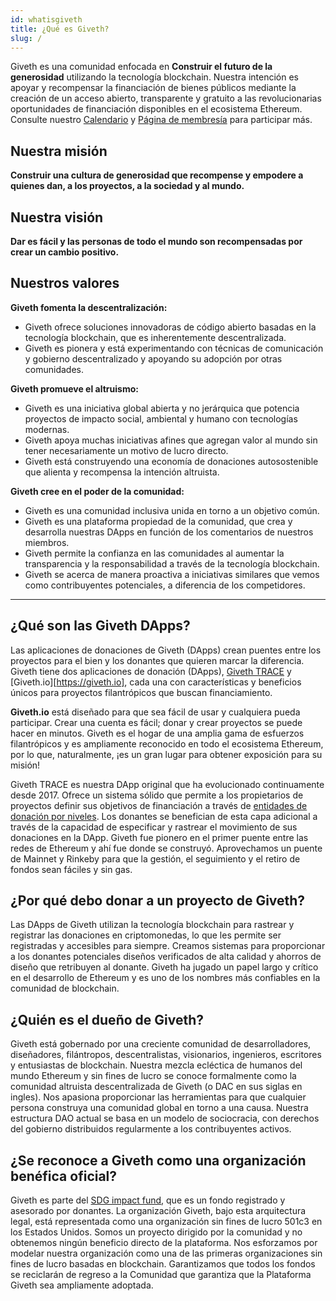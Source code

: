 ```yaml
---
id: whatisgiveth
title: ¿Qué es Giveth?
slug: /
---
```


Giveth es una comunidad enfocada en **Construir el futuro de la generosidad** utilizando la tecnología blockchain. Nuestra intención es apoyar y recompensar la financiación de bienes públicos mediante la creación de un acceso abierto, transparente y gratuito a las revolucionarias oportunidades de financiación disponibles en el ecosistema Ethereum. Consulte nuestro [Calendario](https://calendar.google.com/calendar/u/1?cid=Z2l2ZXRoZG90aW9AZ21haWwuY29t) y [Página de membresía](https://giveth.io/join) para participar más.

## Nuestra misión

**Construir una cultura de generosidad que recompense y empodere a quienes dan, a los proyectos, a la sociedad y al mundo.**

## Nuestra visión

**Dar es fácil y las personas de todo el mundo son recompensadas por crear un cambio positivo.**
## Nuestros valores

**Giveth fomenta la descentralización:**

- Giveth ofrece soluciones innovadoras de código abierto basadas en la tecnología blockchain, que es inherentemente descentralizada.
- Giveth es pionera y está experimentando con técnicas de comunicación y gobierno descentralizado y apoyando su adopción por otras comunidades.

**Giveth promueve el altruismo:**

* Giveth es una iniciativa global abierta y no jerárquica que potencia proyectos de impacto social, ambiental y humano con tecnologías modernas.
* Giveth apoya muchas iniciativas afines que agregan valor al mundo sin tener necesariamente un motivo de lucro directo.
* Giveth está construyendo una economía de donaciones autosostenible que alienta y recompensa la intención altruista.

**Giveth cree en el poder de la comunidad:**

* Giveth es una comunidad inclusiva unida en torno a un objetivo común.
* Giveth es una plataforma propiedad de la comunidad, que crea y desarrolla nuestras DApps en función de los comentarios de nuestros miembros.
* Giveth permite la confianza en las comunidades al aumentar la transparencia y la responsabilidad a través de la tecnología blockchain.
* Giveth se acerca de manera proactiva a iniciativas similares que vemos como contribuyentes potenciales, a diferencia de los competidores.

---

## **¿Qué son las Giveth DApps?**

Las aplicaciones de donaciones de Giveth (DApps) crean puentes entre los proyectos para el bien y los donantes que quieren marcar la diferencia. Giveth tiene dos aplicaciones de donación (DApps), [Giveth TRACE](https://trace.giveth.io/) y [Giveth.io][https://giveth.io], cada una con características y beneficios únicos para proyectos filantrópicos que buscan financiamiento.

**Giveth.io** está diseñado para que sea fácil de usar y cualquiera pueda participar. Crear una cuenta es fácil; donar y crear proyectos se puede hacer en minutos. Giveth es el hogar de una amplia gama de esfuerzos filantrópicos y es ampliamente reconocido en todo el ecosistema Ethereum, por lo que, naturalmente, ¡es un gran lugar para obtener exposición para su misión!

Giveth TRACE es nuestra DApp original que ha evolucionado continuamente desde 2017. Ofrece un sistema sólido que permite a los propietarios de proyectos definir sus objetivos de financiación a través de [entidades de donación por niveles](/dapps/entitiesAndRoles). Los donantes se benefician de esta capa adicional a través de la capacidad de especificar y rastrear el movimiento de sus donaciones en la DApp. Giveth fue pionero en el primer puente entre las redes de Ethereum y ahí fue donde se construyó. Aprovechamos un puente de Mainnet y Rinkeby para que la gestión, el seguimiento y el retiro de fondos sean fáciles y sin gas.

## **¿Por qué debo donar a un proyecto de Giveth?**

Las DApps de Giveth utilizan la tecnología blockchain para rastrear y registrar las donaciones en criptomonedas, lo que les permite ser registradas y accesibles para siempre. Creamos sistemas para proporcionar a los donantes potenciales diseños verificados de alta calidad y ahorros de diseño que retribuyen al donante. Giveth ha jugado un papel largo y crítico en el desarrollo de Ethereum y es uno de los nombres más confiables en la comunidad de blockchain.

## **¿Quién es el dueño de Giveth?**

Giveth está gobernado por una creciente comunidad de desarrolladores, diseñadores, filántropos, descentralistas, visionarios, ingenieros, escritores y entusiastas de blockchain. Nuestra mezcla ecléctica de humanos del mundo Ethereum y sin fines de lucro se conoce formalmente como la comunidad altruista descentralizada de Giveth (o DAC en sus siglas en ingles). Nos apasiona proporcionar las herramientas para que cualquier persona construya una comunidad global en torno a una causa. Nuestra estructura DAO actual se basa en un modelo de sociocracia, con derechos del gobierno distribuidos regularmente a los contribuyentes activos.

## **¿Se reconoce a Giveth como una organización benéfica oficial?**

Giveth es parte del [SDG impact fund](https://www.sdgimpactfund.org/), que es un fondo registrado y asesorado por donantes. La organización Giveth, bajo esta arquitectura legal, está representada como una organización sin fines de lucro 501c3 en los Estados Unidos. Somos un proyecto dirigido por la comunidad y no obtenemos ningún beneficio directo de la plataforma. Nos esforzamos por modelar nuestra organización como una de las primeras organizaciones sin fines de lucro basadas en blockchain. Garantizamos que todos los fondos se reciclarán de regreso a la Comunidad que garantiza que la Plataforma Giveth sea ampliamente adoptada.

